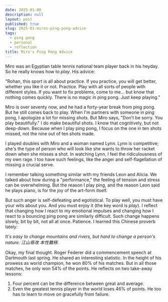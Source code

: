 ```yaml
---
date: 2025-01-08
description: null
layout: post
published: true
slug: 2025-01-miros-ping-pong-advice
tags:
  - ping pong
  - personal
  - reflection
title: Miro's Ping Pong Advice
---
```


Miro was an Egyptian table tennis national team player back in his heyday. So he really knows how to *play*. His advice:

"Rohan, this sport is all about practice. If you practice, you will get better, whether you like it or not. Practice. Play with all sorts of people with different styles. If you want to fix problems, come to me... but know that nothing comes quickly. There is no magic in ping pong. Just keep playing."

Miro is over seventy now, and he had a forty-year break from ping pong. But he still comes back to play. When I'm partners with someone in ping pong, I apologize a lot for missing shots. But Miro says, "Don't be sorry. You play beautifully." I do make beautiful shots. I know that cognitively, but not deep-down. Because when I play ping pong, I focus on the one in ten shots missed, not the nine out of ten shots made.

I played doubles with Miro and a woman named Lynn. Lynn is competitive; she's the type of person who will look like she wants to throw her racket down when she misses a shot. In watching Lynn, I feel the ridiculousness of my own rage. I too have such feelings, like the anger and self-flagellation of missing a crucial serve.

I remember talking something similar with my friends Leon and Alicia. We talked about how during a "performance," the feeling of tension and stress can be overwhelming. But the reason I play ping, and the reason Leon said he plays piano, is for the joy of the art-form itself.

But such anger is self-defeating and egotistical. To play well, you must have your wits about you. And you must enjoy it (the key word is *play*). I reflect that changing how I react to my emotional impulses and changing how I react to a bouncing ping pong are similarly difficult. Such change happens slowly, bit by bit, not all at once. Patience. I learned this Chinese proverb lately:

*It's easy to change mountains and rivers, but hard to change a person's nature. 江山易改 本性難移.*

Okay, my final thought. Roger Federer did a commencement speech at Dartmouth last spring. He shared an interesting statistic. In the height of his prowess as world champion, he won 80% of his matches. But in all those matches, he only won 54% of the points. He reflects on two take-away lessons:
1. Four percent can be the difference between great and average.
2. Even the greatest tennis player in the world loses 46% of points. He too has to learn to move on gracefully from failure.
